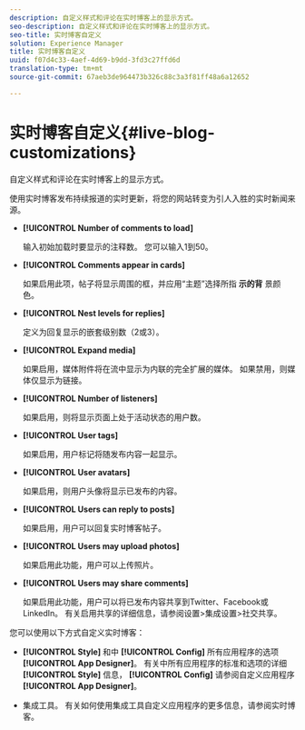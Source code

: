 ```yaml
---
description: 自定义样式和评论在实时博客上的显示方式。
seo-description: 自定义样式和评论在实时博客上的显示方式。
seo-title: 实时博客自定义
solution: Experience Manager
title: 实时博客自定义
uuid: f07d4c33-4aef-4d69-b9dd-3fd3c27ffd6d
translation-type: tm+mt
source-git-commit: 67aeb3de964473b326c88c3a3f81ff48a6a12652

---
```



# 实时博客自定义{#live-blog-customizations}

自定义样式和评论在实时博客上的显示方式。



使用实时博客发布持续报道的实时更新，将您的网站转变为引人入胜的实时新闻来源。

* **[!UICONTROL Number of comments to load]**

   输入初始加载时要显示的注释数。 您可以输入1到50。

* **[!UICONTROL Comments appear in cards]**

   如果启用此项，帖子将显示周围的框，并应用“主题”选择所指 **示的背** 景颜色。

* **[!UICONTROL Nest levels for replies]**

   定义为回复显示的嵌套级别数（2或3）。

* **[!UICONTROL Expand media]**

   如果启用，媒体附件将在流中显示为内联的完全扩展的媒体。 如果禁用，则媒体仅显示为链接。

* **[!UICONTROL Number of listeners]**

   如果启用，则将显示页面上处于活动状态的用户数。

* **[!UICONTROL User tags]**

   如果启用，用户标记将随发布内容一起显示。

* **[!UICONTROL User avatars]**

   如果启用，则用户头像将显示已发布的内容。

* **[!UICONTROL Users can reply to posts]**

   如果启用，用户可以回复实时博客帖子。

* **[!UICONTROL Users may upload photos]**

   如果启用此功能，用户可以上传照片。

* **[!UICONTROL Users may share comments]**

   如果启用此功能，用户可以将已发布内容共享到Twitter、Facebook或LinkedIn。 有关启用共享的详细信息，请参阅设置&gt;集成设置&gt;社交共享。

您可以使用以下方式自定义实时博客：

* **[!UICONTROL Style]** 和中 **[!UICONTROL Config]** 所有应用程序的选项 **[!UICONTROL App Designer]**。 有关中所有应用程序的标准和选项的详细 **[!UICONTROL Style]** 信息， **[!UICONTROL Config]** 请参阅自定义应用程序 **[!UICONTROL App Designer]**。

* 集成工具。 有关如何使用集成工具自定义应用程序的更多信息，请参阅实时博客。

